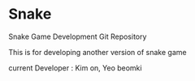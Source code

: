 # Snake
Snake Game Development Git Repository

This is for developing another version of snake game 

current Developer : Kim on, Yeo beomki
